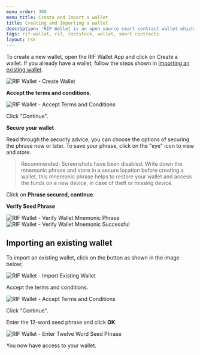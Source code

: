 ```yaml
---
menu_order: 300
menu_title: Create and Import a wallet
title: Creating and Importing a wallet
description: 'RIF Wallet is an open source smart contract wallet which enables businesses to create and deploy fully customizable on-chain wallets'
tags: rif-wallet, rif, rootstock, wallet, smart contracts
layout: rsk
---
```


To create a new wallet, open the RIF Wallet App and click on Create a wallet. If you already have a wallet, follow the steps shown in [importing an existing wallet](/rif/wallet/user-guide/create-and-import#importing-an-existing-wallet).

<div class="image-container">
    <img src="/assets/img/rif-wallet/1-user-guide-rif-wallet.jpg"  title="RIF Wallet - Create Wallet"/>
</div>

**Accept the terms and conditions.**

<div class="image-container">
    <img src="/assets/img/rif-wallet/2-rif-wallet-accept-terms.jpg"  title="RIF Wallet - Accept Terms and Conditions"/>
</div>

Click "Continue".

**Secure your wallet**

Read through the security advice, you can choose the options of securing the phrase now or later. To save your phrase, click on the "eye" icon to view and store.

> Recommended: Screenshots have been disabled. Write down the mnemonic phrase and store in a secure location before creating a wallet, this mnemonic phrase helps to restore your wallet and access the funds on a new device, in case of theft or missing device.

Click on **Phrase secured, continue**.

**Verify Seed Phrase**

<div class="image-container">
    <img src="/assets/img/rif-wallet/2b-user-guide-verify-seed-phrase.jpg"  title="RIF Wallet - Verify Wallet Mnemonic Phrase"/>
    <img src="/assets/img/rif-wallet/3-user-guide-seed-phrase-successfully-verified.jpg"  title="RIF Wallet - Verify Wallet Mnemonic Successful"/>
</div>

## Importing an existing wallet

To import an existing wallet, click on the button as shown in the image below;

<div class="image-container">
    <img src="/assets/img/rif-wallet/4-user-guide-import-existing-wallet.jpg"  title="RIF Wallet - Import Existing Wallet"/>
</div>

Accept the terms and conditions.

<div class="image-container">
    <img src="/assets/img/rif-wallet/2-rif-wallet-accept-terms.jpg"  title="RIF Wallet - Accept Terms and Conditions"/>
</div>

Click "Continue".

Enter the 12-word seed phrase and click **OK**.

<div class="image-container">
    <img src="/assets/img/rif-wallet/4a-user-guide-enter-seed-phrase.jpg"  title="RIF Wallet - Enter Twelve Word Seed Phrase"/>
</div>

You now have access to your wallet.